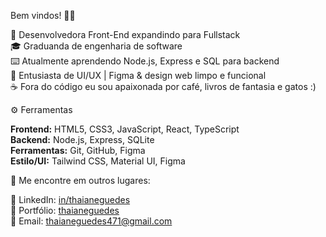 Bem vindos! 👋🏻

👾 Desenvolvedora Front-End expandindo para Fullstack <br>
🎓 Graduanda de engenharia de software <br>
⌨️ Atualmente aprendendo Node.js, Express e SQL para backend <br>
📱 Entusiasta de UI/UX | Figma & design web limpo e funcional  
☕ Fora do código eu sou apaixonada por café, livros de fantasia e gatos :)


⚙️ Ferramentas <br>

**Frontend:** HTML5, CSS3, JavaScript, React, TypeScript  
**Backend:** Node.js, Express, SQLite  
**Ferramentas:** Git, GitHub, Figma <br>
**Estilo/UI:** Tailwind CSS, Material UI, Figma  

💼 Me encontre em outros lugares:  

🔗 LinkedIn: [in/thaianeguedes](https://www.linkedin.com/in/thaianeguedes/)
  <br>
🔮 Portfólio: [thaianeguedes](https://thaianeguedes.vercel.app/) <br>
📧 Email: [thaianeguedes471@gmail.com](mailto:thaianeguedes471@email.com)
